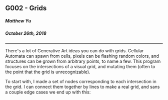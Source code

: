 ## G002 - Grids
##### Matthew Yu
##### October 26th, 2018
---
There's a lot of Generative Art ideas you can do with grids. Cellular
Automata can spawn from cells, pixels can be flashing random colors, and
structures can be grown from arbitrary points, to name a few.
This program focuses on the intersections of a visual grid, and mutating
them (often to the point that the grid is unrecognizable).

To start with, I made a set of nodes corresponding to each intersection
in the grid. I can connect them together by lines to make a real grid,
and sans a couple edge cases we end up with this:
